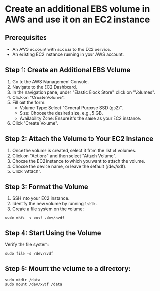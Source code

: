 # Create an additional EBS volume in AWS and use it on an EC2 instance

## Prerequisites

- An AWS account with access to the EC2 service.
- An existing EC2 instance running in your AWS account.

## Step 1: Create an Additional EBS Volume

1. Go to the AWS Management Console.
2. Navigate to the EC2 Dashboard.
3. In the navigation pane, under "Elastic Block Store", click on "Volumes".
4. Click on "Create Volume".
5. Fill out the form:
   - Volume Type: Select "General Purpose SSD (gp2)".
   - Size: Choose the desired size, e.g., 5 GB.
   - Availability Zone: Ensure it's the same as your EC2 instance.
6. Click "Create Volume".

## Step 2: Attach the Volume to Your EC2 Instance

1. Once the volume is created, select it from the list of volumes.
2. Click on "Actions" and then select "Attach Volume".
3. Choose the EC2 instance to which you want to attach the volume.
4. Choose the device name, or leave the default (/dev/sdf).
5. Click "Attach".

## Step 3: Format the Volume

1. SSH into your EC2 instance.
2. Identify the new volume by running `lsblk`.
3. Create a file system on the volume:
```
sudo mkfs -t ext4 /dev/xvdf
```

## Step 4: Start Using the Volume

Verify the file system:
```
sudo file -s /dev/xvdf
```

## Step 5: Mount the volume to a directory:
```
sudo mkdir /data
sudo mount /dev/xvdf /data
```




